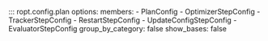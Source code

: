 ::: ropt.config.plan
    options:
        members:
            - PlanConfig
            - OptimizerStepConfig
            - TrackerStepConfig
            - RestartStepConfig
            - UpdateConfigStepConfig
            - EvaluatorStepConfig
        group_by_category: false
        show_bases: false

